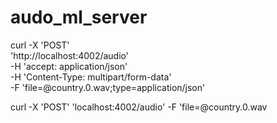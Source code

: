 # audo_ml_server



curl -X 'POST' \
  'http://localhost:4002/audio' \
  -H 'accept: application/json' \
  -H 'Content-Type: multipart/form-data' \
  -F 'file=@country.0.wav;type=application/json'


curl -X 'POST' 'localhost:4002/audio' -F 'file=@country.0.wav